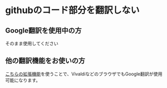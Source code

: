 # githubのコード部分を翻訳しない

## Google翻訳を使用中の方

そのまま使用してください

## 他の翻訳機能をお使いの方

[こちらの拡張機能](https://github.com/FilipePS/Traduzir-paginas-web/releases)を使うことで、VivaldiなどのブラウザでもGoogle翻訳が使用可能になります。
